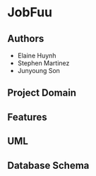 # JobFuu

## Authors
  - Elaine Huynh
  - Stephen Martinez
  - Junyoung Son

## Project Domain

## Features

## UML

## Database Schema